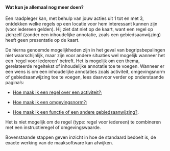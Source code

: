 ﻿#### Wat kun je allemaal nog meer doen?

Een raadpleger kan, met behulp van jouw acties uit 1 tot en met 3, ontdekken
welke regels op een locatie voor hem interessant kunnen zijn (voor iedereen gelden). 
Hij ziet dat niet op de kaart, want een regel op zichzelf (zonder een inhoudelijke 
annotatie, zoals een gebiedsaanwijzing) heeft geen presentatie op de kaart. 

De hierna genoemde mogelijkheden zijn in het geval van begripsbepalingen niet waarschijnlijk, 
maar zijn voor andere situaties wel mogelijk wanneer het een 'regel voor iedereen' betreft. 
Het is mogelijk om een thema, gerelateerde regeltekst of inhoudelijke annotatie toe te voegen. 
Wanneer er een wens is om een inhoudelijke annotaties zoals activiteit, omgevingsnorm of gebiedsaanwijzing toe te voegen, 
lees daarvoor verder op onderstaande pagina’s:

-   [Hoe maak ik een regel over een
    activiteit?](https://wegwijzerstoptpod.nl/hoe-maak-ik-een-regel-over-een-activiteit);

-   [Hoe maak ik een omgevingsnorm?](https://acceptatie.wegwijzerstoptpod.nl/hoe-maak-ik-een-omgevingsnorm);

-   [Hoe maak ik een functie of een andere gebiedsaanwijzing?](https://acceptatie.wegwijzerstoptpod.nl/hoe-maak-ik-een-functie-een-andere-gebiedsaanwijzing).

Het is niet mogelijk om de regel (type: regel voor iedereen) te combineren met een instructieregel of
omgevingswaarde.

Bovenstaande stappen geven inzicht in hoe de standaard bedoelt is, de exacte
werking van de maaksoftware kan afwijken.